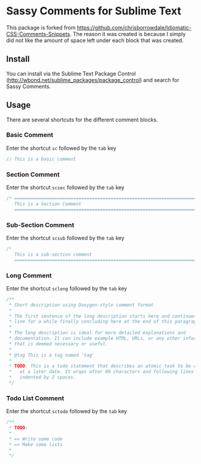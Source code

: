 Sassy Comments for Sublime Text 
=============================================

This package is forked from https://github.com/chrisborrowdale/Idiomatic-CSS-Comments-Snippets. The reason it was created is because 
I simply did not like the amount of space left under each block that was created.

## Install

You can install via the Sublime Text Package Control (http://wbond.net/sublime_packages/package_control) and search for Sassy Comments.

## Usage

There are several shortcuts for the different comment blocks.

### Basic Comment
Enter the shortcut `sc` followed by the `tab` key

``` sass
// This is a basic comment
```

### Section Comment

Enter the shortcut `scsec` followed by the `tab` key

``` sass
/* ==========================================================================
   This is a Section Comment
   ========================================================================== */
```

### Sub-Section Comment

Enter the shortcut `scsub` followed by the `tab` key

``` sass
/*
   This is a sub-section comment
   ========================================================================== */
```

### Long Comment

Enter the shortcut `sclong` followed by the `tab` key

``` sass
/**
 * Short description using Doxygen-style comment format
 *
 * The first sentence of the long description starts here and continues on this
 * line for a while finally concluding here at the end of this paragraph.
 *
 * The long description is ideal for more detailed explanations and
 * documentation. It can include example HTML, URLs, or any other information
 * that is deemed necessary or useful.
 *
 * @tag This is a tag named 'tag'
 *
 * TODO: This is a todo statement that describes an atomic task to be completed
 *   at a later date. It wraps after 80 characters and following lines are
 *   indented by 2 spaces.
 */
```

### Todo List Comment
Enter the shortcut `sctodo` followed by the `tab` key

``` sass
/**
 * TODO:
 *
 * => Write some code
 * => Make some lists
 *
 */
```
